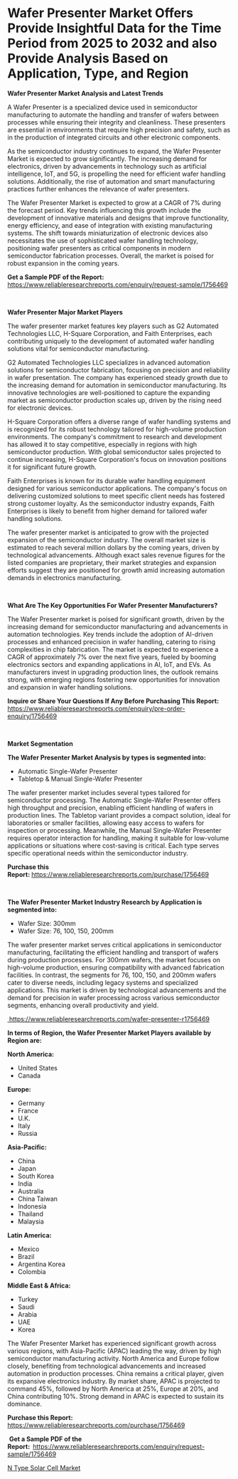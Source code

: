 <p><h1>Wafer Presenter Market Offers Provide Insightful Data for the Time Period from 2025 to 2032 and also Provide Analysis Based on Application, Type, and Region</h1></p><p><strong>Wafer Presenter Market Analysis and Latest Trends</strong></p>
<p><p>A Wafer Presenter is a specialized device used in semiconductor manufacturing to automate the handling and transfer of wafers between processes while ensuring their integrity and cleanliness. These presenters are essential in environments that require high precision and safety, such as in the production of integrated circuits and other electronic components. </p><p>As the semiconductor industry continues to expand, the Wafer Presenter Market is expected to grow significantly. The increasing demand for electronics, driven by advancements in technology such as artificial intelligence, IoT, and 5G, is propelling the need for efficient wafer handling solutions. Additionally, the rise of automation and smart manufacturing practices further enhances the relevance of wafer presenters.</p><p>The Wafer Presenter Market is expected to grow at a CAGR of 7% during the forecast period. Key trends influencing this growth include the development of innovative materials and designs that improve functionality, energy efficiency, and ease of integration with existing manufacturing systems. The shift towards miniaturization of electronic devices also necessitates the use of sophisticated wafer handling technology, positioning wafer presenters as critical components in modern semiconductor fabrication processes. Overall, the market is poised for robust expansion in the coming years.</p></p>
<p><strong>Get a Sample PDF of the Report:&nbsp;</strong> <a href="https://www.reliableresearchreports.com/enquiry/request-sample/1756469?utm_campaign=3364&utm_medium=2&utm_source=Github&utm_content=ia&utm_term=06042025&utm_id=wafer-presenter">https://www.reliableresearchreports.com/enquiry/request-sample/1756469</a></p>
<p>&nbsp;</p>
<p><strong>Wafer Presenter Major Market Players</strong></p>
<p><p>The wafer presenter market features key players such as G2 Automated Technologies LLC, H-Square Corporation, and Faith Enterprises, each contributing uniquely to the development of automated wafer handling solutions vital for semiconductor manufacturing.</p><p>G2 Automated Technologies LLC specializes in advanced automation solutions for semiconductor fabrication, focusing on precision and reliability in wafer presentation. The company has experienced steady growth due to the increasing demand for automation in semiconductor manufacturing. Its innovative technologies are well-positioned to capture the expanding market as semiconductor production scales up, driven by the rising need for electronic devices.</p><p>H-Square Corporation offers a diverse range of wafer handling systems and is recognized for its robust technology tailored for high-volume production environments. The company's commitment to research and development has allowed it to stay competitive, especially in regions with high semiconductor production. With global semiconductor sales projected to continue increasing, H-Square Corporation's focus on innovation positions it for significant future growth.</p><p>Faith Enterprises is known for its durable wafer handling equipment designed for various semiconductor applications. The company's focus on delivering customized solutions to meet specific client needs has fostered strong customer loyalty. As the semiconductor industry expands, Faith Enterprises is likely to benefit from higher demand for tailored wafer handling solutions.</p><p>The wafer presenter market is anticipated to grow with the projected expansion of the semiconductor industry. The overall market size is estimated to reach several million dollars by the coming years, driven by technological advancements. Although exact sales revenue figures for the listed companies are proprietary, their market strategies and expansion efforts suggest they are positioned for growth amid increasing automation demands in electronics manufacturing.</p></p>
<p>&nbsp;</p>
<p><strong>What Are The Key Opportunities For Wafer Presenter Manufacturers?</strong></p>
<p><p>The Wafer Presenter market is poised for significant growth, driven by the increasing demand for semiconductor manufacturing and advancements in automation technologies. Key trends include the adoption of AI-driven processes and enhanced precision in wafer handling, catering to rising complexities in chip fabrication. The market is expected to experience a CAGR of approximately 7% over the next five years, fueled by booming electronics sectors and expanding applications in AI, IoT, and EVs. As manufacturers invest in upgrading production lines, the outlook remains strong, with emerging regions fostering new opportunities for innovation and expansion in wafer handling solutions.</p></p>
<p><strong>Inquire or Share Your Questions If Any Before Purchasing This Report:</strong> <a href="https://www.reliableresearchreports.com/enquiry/pre-order-enquiry/1756469?utm_campaign=3364&utm_medium=2&utm_source=Github&utm_content=ia&utm_term=06042025&utm_id=wafer-presenter">https://www.reliableresearchreports.com/enquiry/pre-order-enquiry/1756469</a></p>
<p>&nbsp;</p>
<p><strong>Market Segmentation</strong></p>
<p><strong>The Wafer Presenter Market Analysis by types is segmented into:</strong></p>
<p><ul><li>Automatic Single-Wafer Presenter</li><li>Tabletop & Manual Single-Wafer Presenter</li></ul></p>
<p><p>The wafer presenter market includes several types tailored for semiconductor processing. The Automatic Single-Wafer Presenter offers high throughput and precision, enabling efficient handling of wafers in production lines. The Tabletop variant provides a compact solution, ideal for laboratories or smaller facilities, allowing easy access to wafers for inspection or processing. Meanwhile, the Manual Single-Wafer Presenter requires operator interaction for handling, making it suitable for low-volume applications or situations where cost-saving is critical. Each type serves specific operational needs within the semiconductor industry.</p></p>
<p><strong>Purchase this Report:&nbsp;</strong><a href="https://www.reliableresearchreports.com/purchase/1756469?utm_campaign=3364&utm_medium=2&utm_source=Github&utm_content=ia&utm_term=06042025&utm_id=wafer-presenter">https://www.reliableresearchreports.com/purchase/1756469</a></p>
<p>&nbsp;</p>
<p><strong>The Wafer Presenter Market Industry Research by Application is segmented into:</strong></p>
<p><ul><li>Wafer Size: 300mm</li><li>Wafer Size: 76, 100, 150, 200mm</li></ul></p>
<p><p>The wafer presenter market serves critical applications in semiconductor manufacturing, facilitating the efficient handling and transport of wafers during production processes. For 300mm wafers, the market focuses on high-volume production, ensuring compatibility with advanced fabrication facilities. In contrast, the segments for 76, 100, 150, and 200mm wafers cater to diverse needs, including legacy systems and specialized applications. This market is driven by technological advancements and the demand for precision in wafer processing across various semiconductor segments, enhancing overall productivity and yield.</p></p>
<p><a href="https://www.reliableresearchreports.com/wafer-presenter-r1756469?utm_campaign=3364&utm_medium=2&utm_source=Github&utm_content=ia&utm_term=06042025&utm_id=wafer-presenter">&nbsp;https://www.reliableresearchreports.com/wafer-presenter-r1756469</a></p>
<p><strong>In terms of Region, the Wafer Presenter Market Players available by Region are:</strong></p>
<p>
    <p> <strong> North America: </strong>
        <ul>
            <li>United States</li>
            <li>Canada</li>
        </ul>
        </p> 
    <p> <strong> Europe: </strong>
        <ul>
            <li>Germany</li>
            <li>France</li>
            <li>U.K.</li>
            <li>Italy</li>
            <li>Russia</li>
        </ul>
        </p> 
    <p> <strong> Asia-Pacific: </strong>
        <ul>
            <li>China</li>
            <li>Japan</li>
            <li>South Korea</li>
            <li>India</li>
            <li>Australia</li>
            <li>China Taiwan</li>
            <li>Indonesia</li>
            <li>Thailand</li>
            <li>Malaysia</li>
        </ul>
        </p> 
    <p> <strong> Latin America: </strong>
        <ul>
            <li>Mexico</li>
            <li>Brazil</li>
            <li>Argentina Korea</li>
            <li>Colombia</li>
        </ul>
        </p> 
    <p> <strong> Middle East & Africa: </strong>
        <ul>
            <li>Turkey</li>
            <li>Saudi</li>
            <li>Arabia</li>
            <li>UAE</li>
            <li>Korea</li>
        </ul>
    </p>
    </p>
<p><p>The Wafer Presenter Market has experienced significant growth across various regions, with Asia-Pacific (APAC) leading the way, driven by high semiconductor manufacturing activity. North America and Europe follow closely, benefiting from technological advancements and increased automation in production processes. China remains a critical player, given its expansive electronics industry. By market share, APAC is projected to command 45%, followed by North America at 25%, Europe at 20%, and China contributing 10%. Strong demand in APAC is expected to sustain its dominance.</p></p>
<p><strong>Purchase this Report: </strong><a href="https://www.reliableresearchreports.com/purchase/1756469?utm_campaign=3364&utm_medium=2&utm_source=Github&utm_content=ia&utm_term=06042025&utm_id=wafer-presenter">https://www.reliableresearchreports.com/purchase/1756469</a></p>
<p>&nbsp;<strong>Get a Sample PDF of the Report:&nbsp;&nbsp;</strong><a href="https://www.reliableresearchreports.com/enquiry/request-sample/1756469?utm_campaign=3364&utm_medium=2&utm_source=Github&utm_content=ia&utm_term=06042025&utm_id=wafer-presenter">https://www.reliableresearchreports.com/enquiry/request-sample/1756469</a></p>
<p><strong></strong></p>
<p><p><a href="https://github.com/cachuhashieb/Market-Research-Report-List-1/blob/main/n-type-solar-cell-market.md?utm_campaign=3364&utm_medium=2&utm_source=Github&utm_content=ia&utm_term=06042025&utm_id=wafer-presenter">N Type Solar Cell Market</a></p></p>